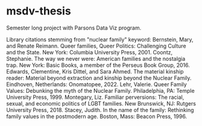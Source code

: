 # msdv-thesis
Semester long project with Parsons Data Viz program.

Library citations stemming from "nuclear family" keyword:
Bernstein, Mary, and Renate Reimann. Queer families, Queer Politics: Challenging Culture and the State. New York: Columbia University Press, 2001. 
Coontz, Stephanie. The way we never were: American families and the nostalgia trap. New York: Basic Books, a member of the Perseus Book Group, 2016. 
Edwards, Clementine, Kris Dittel, and Sara Ahmed. The material kinship reader: Material beyond extraction and kinship beyond the Nuclear Family. Eindhoven, Netherlands: Onomatopee, 2022. 
Lehr, Valerie. Queer Family Values: Debunking the myth of the Nuclear Family. Philadelphia, PA: Temple University Press, 1999. 
Montegary, Liz. Familiar perversions: The racial, sexual, and economic politics of LGBT families. New Brunswick, NJ: Rutgers University Press, 2018. 
Stacey, Judith. In the name of the family: Rethinking family values in the postmodern age. Boston, Mass: Beacon Press, 1996. 
